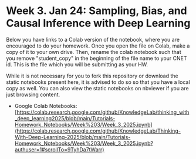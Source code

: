 # Week 3. Jan 24: Sampling, Bias, and Causal Inference with Deep Learning

Below you have links to a Colab version of the notebook, where you are encouraged to do your homework. Once you open the file on Colab, make a copy of it to your own drive. Then, rename the colab notebook such that you remove "student_copy" in the beginning of the file name to your CNET id. This is the file which you will be submitting as your HW.

While it is not necessary for you to fork this repository or download the static notebooks present here, it is advised to do so so that you have a local copy as well. You can also view the static notebooks on nbviewer if you are just browsing content.

* Google Colab Notebooks:
[https://colab.research.google.com/github/KnowledgeLab/thinking_with_deep_learning2025/blob/main/Tutorials-Homework_Notebooks/Week%203/Week_3_2025.ipynb](https://colab.research.google.com/github/KnowledgeLab/Thinking-With-Deep-Learning-2025/blob/main/Tutorials-Homework_Notebooks/Week%203/Week_3_2025.ipynb?authuser=1#scrollTo=9TyhDa7tWarr)
